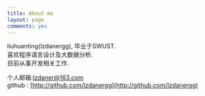 ```yaml
---
title: About me
layout: page
comments: yes
---
```

  
liuhuanting(lzdanergg), 毕业于SWUST.      
喜欢程序语言设计及大数据分析.      
目前从事开发相关工作.      

个人邮箱:lzdaner@163.com     
github : [http://github.com/lzdanergg](http://github.com/lzdanergg)      